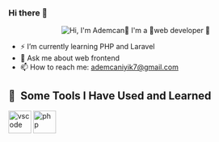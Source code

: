 ### Hi there 👋
<p align="center">
  <img src="https://github.com/matyo91/matyo91/raw/main/assets/github.gif" alt="Hi, I'm Ademcan👋 I'm a 🚀web developer 🚀 ">
</p>

- ⚡ I’m currently learning PHP and Laravel
- 💬 Ask me about web frontend
- 📫 How to reach me: ademcaniyik7@gmail.com

<h2> 🚀 &nbsp;Some Tools I Have Used and Learned</h2>
<p align="left">
<img src="https://cdn.jsdelivr.net/gh/devicons/devicon/icons/vscode/vscode-original.svg" alt="vscode" width="45" height="45"/>
<img src="https://cdn.jsdelivr.net/gh/devicons/devicon/icons/php/php-original.svg" alt="php" width="45" height="45"/>
</p>

